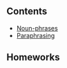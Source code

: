 ## Contents
- [Noun-phrases](https://github.com/S-ROLL/notebook.language/blob/main/BASIC%20IELTS_29/Writing/noun_phrases.md)
- [Paraphrasing](https://github.com/S-ROLL/notebook.language/blob/main/BASIC%20IELTS_29/Writing/paraphrasing.md)
## Homeworks
